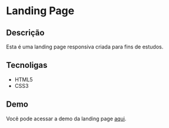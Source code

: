 # Landing Page

## Descrição

Esta é uma landing page responsiva criada para fins de estudos.

## Tecnoligas
- HTML5
- CSS3

## Demo

Você pode acessar a demo da landing page [aqui](https://patsferrer.github.io/html-css_landing-page/).

